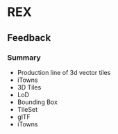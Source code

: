 REX
========

Feedback
--------

### Summary

* Production line of 3d vector tiles
* iTowns
* 3D Tiles
* LoD
* Bounding Box
* TileSet
* glTF
* iTowns

